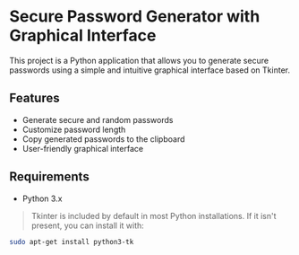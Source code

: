 # Secure Password Generator with Graphical Interface

This project is a Python application that allows you to generate secure passwords using a simple and intuitive graphical interface based on Tkinter.

## Features

- Generate secure and random passwords
- Customize password length
- Copy generated passwords to the clipboard
- User-friendly graphical interface

## Requirements

- Python 3.x

> Tkinter is included by default in most Python installations. If it isn't present, you can install it with:
```bash
sudo apt-get install python3-tk
